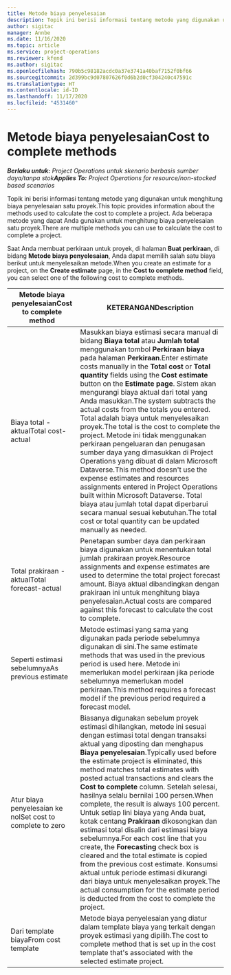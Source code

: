 ```yaml
---
title: Metode biaya penyelesaian
description: Topik ini berisi informasi tentang metode yang digunakan untuk menghitung biaya penyelesaian satu proyek.
author: sigitac
manager: Annbe
ms.date: 11/16/2020
ms.topic: article
ms.service: project-operations
ms.reviewer: kfend
ms.author: sigitac
ms.openlocfilehash: 790b5c98182acdc0a37e3741a40baf7152f0bf66
ms.sourcegitcommit: 2d399bc9d07807626f0d6b2d0cf304240c47591c
ms.translationtype: HT
ms.contentlocale: id-ID
ms.lasthandoff: 11/17/2020
ms.locfileid: "4531460"
---
```

# <a name="cost-to-complete-methods"></a><span data-ttu-id="143d6-103">Metode biaya penyelesaian</span><span class="sxs-lookup"><span data-stu-id="143d6-103">Cost to complete methods</span></span>

<span data-ttu-id="143d6-104">_**Berlaku untuk:** Project Operations untuk skenario berbasis sumber daya/tanpa stok_</span><span class="sxs-lookup"><span data-stu-id="143d6-104">_**Applies To:** Project Operations for resource/non-stocked based scenarios_</span></span>

<span data-ttu-id="143d6-105">Topik ini berisi informasi tentang metode yang digunakan untuk menghitung biaya penyelesaian satu proyek.</span><span class="sxs-lookup"><span data-stu-id="143d6-105">This topic provides information about the methods used to calculate the cost to complete a project.</span></span> <span data-ttu-id="143d6-106">Ada beberapa metode yang dapat Anda gunakan untuk menghitung biaya penyelesaian satu proyek.</span><span class="sxs-lookup"><span data-stu-id="143d6-106">There are multiple methods you can use to calculate the cost to complete a project.</span></span> 

<span data-ttu-id="143d6-107">Saat Anda membuat perkiraan untuk proyek, di halaman **Buat perkiraan**, di bidang **Metode biaya penyelesaian**, Anda dapat memilih salah satu biaya berikut untuk menyelesaikan metode.</span><span class="sxs-lookup"><span data-stu-id="143d6-107">When you create an estimate for a project, on the **Create estimate** page, in the **Cost to complete method** field, you can select one of the following cost to complete methods.</span></span>

| <span data-ttu-id="143d6-108">Metode biaya penyelesaian</span><span class="sxs-lookup"><span data-stu-id="143d6-108">Cost to complete method</span></span>    | <span data-ttu-id="143d6-109">KETERANGAN</span><span class="sxs-lookup"><span data-stu-id="143d6-109">Description</span></span>                                                                                                                                                                                                                                                                                                                                                                                                                                                                                        |
|------------------------------|----------------------------------------------------------------------------------------------------------------------------------------------------------------------------------------------------------------------------------------------------------------------------------------------------------------------------------------------------------------------------------------------------------------------------------------------------------------------------------------------------|
| <span data-ttu-id="143d6-110">Biaya total - aktual</span><span class="sxs-lookup"><span data-stu-id="143d6-110">Total cost-actual</span></span>            | <span data-ttu-id="143d6-111">Masukkan biaya estimasi secara manual di bidang **Biaya total** atau **Jumlah total** menggunakan tombol **Perkiraan biaya** pada halaman **Perkiraan**.</span><span class="sxs-lookup"><span data-stu-id="143d6-111">Enter estimate costs manually in the **Total cost** or **Total quantity** fields using the **Cost estimate** button on the **Estimate page**.</span></span> <span data-ttu-id="143d6-112">Sistem akan mengurangi biaya aktual dari total yang Anda masukkan.</span><span class="sxs-lookup"><span data-stu-id="143d6-112">The system subtracts the actual costs from the totals you entered.</span></span> <span data-ttu-id="143d6-113">Total adalah biaya untuk menyelesaikan proyek.</span><span class="sxs-lookup"><span data-stu-id="143d6-113">The total is the cost to complete the project.</span></span> <span data-ttu-id="143d6-114">Metode ini tidak menggunakan perkiraan pengeluaran dan penugasan sumber daya yang dimasukkan di Project Operations yang dibuat di dalam Microsoft Dataverse.</span><span class="sxs-lookup"><span data-stu-id="143d6-114">This method doesn't use the expense estimates and resources assignments entered in Project Operations built within Microsoft Dataverse.</span></span> <span data-ttu-id="143d6-115">Total biaya atau jumlah total dapat diperbarui secara manual sesuai kebutuhan.</span><span class="sxs-lookup"><span data-stu-id="143d6-115">The total cost or total quantity can be updated manually as needed.</span></span>  |
| <span data-ttu-id="143d6-116">Total prakiraan - aktual</span><span class="sxs-lookup"><span data-stu-id="143d6-116">Total forecast-actual</span></span>        | <span data-ttu-id="143d6-117">Penetapan sumber daya dan perkiraan biaya digunakan untuk menentukan total jumlah prakiraan proyek.</span><span class="sxs-lookup"><span data-stu-id="143d6-117">Resource assignments and expense estimates are used to determine the total project forecast amount.</span></span> <span data-ttu-id="143d6-118">Biaya aktual dibandingkan dengan prakiraan ini untuk menghitung biaya penyelesaian.</span><span class="sxs-lookup"><span data-stu-id="143d6-118">Actual costs are compared against this forecast to calculate the cost to complete.</span></span>                                                                                                                                                                                                                                                                          |
| <span data-ttu-id="143d6-119">Seperti estimasi sebelumnya</span><span class="sxs-lookup"><span data-stu-id="143d6-119">As previous estimate</span></span>         | <span data-ttu-id="143d6-120">Metode estimasi yang sama yang digunakan pada periode sebelumnya digunakan di sini.</span><span class="sxs-lookup"><span data-stu-id="143d6-120">The same estimate methods that was used in the previous period is used here.</span></span> <span data-ttu-id="143d6-121">Metode ini memerlukan model perkiraan jika periode sebelumnya memerlukan model perkiraan.</span><span class="sxs-lookup"><span data-stu-id="143d6-121">This method requires a forecast model if the previous period required a forecast model.</span></span>                                                                                                                                                                                                                                                                                                                           |
| <span data-ttu-id="143d6-122">Atur biaya penyelesaian ke nol</span><span class="sxs-lookup"><span data-stu-id="143d6-122">Set cost to complete to zero</span></span> | <span data-ttu-id="143d6-123">Biasanya digunakan sebelum proyek estimasi dihilangkan, metode ini sesuai dengan estimasi total dengan transaksi aktual yang diposting dan menghapus **Biaya penyelesaian**.</span><span class="sxs-lookup"><span data-stu-id="143d6-123">Typically used before the estimate project is eliminated, this method matches total estimates with posted actual transactions and clears the **Cost to complete** column.</span></span> <span data-ttu-id="143d6-124">Setelah selesai, hasilnya selalu bernilai 100 persen.</span><span class="sxs-lookup"><span data-stu-id="143d6-124">When complete, the result is always 100 percent.</span></span> <span data-ttu-id="143d6-125">Untuk setiap lini biaya yang Anda buat, kotak centang **Prakiraan** dikosongkan dan estimasi total disalin dari estimasi biaya sebelumnya.</span><span class="sxs-lookup"><span data-stu-id="143d6-125">For each cost line that you create, the **Forecasting** check box is cleared and the total estimate is copied from the previous cost estimate.</span></span> <span data-ttu-id="143d6-126">Konsumsi aktual untuk periode estimasi dikurangi dari biaya untuk menyelesaikan proyek.</span><span class="sxs-lookup"><span data-stu-id="143d6-126">The actual consumption for the estimate period is deducted from the cost to complete the project.</span></span>              |
| <span data-ttu-id="143d6-127">Dari template biaya</span><span class="sxs-lookup"><span data-stu-id="143d6-127">From cost template</span></span>           | <span data-ttu-id="143d6-128">Metode biaya penyelesaian yang diatur dalam template biaya yang terkait dengan proyek estimasi yang dipilih.</span><span class="sxs-lookup"><span data-stu-id="143d6-128">The cost to complete method that is set up in the cost template that's associated with the selected estimate project.</span></span>                                                                                                                                                                                                                                                                                                                                                                          |
